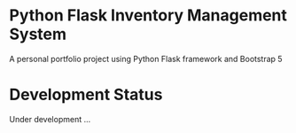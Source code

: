 # Python Flask Inventory Management System
A personal portfolio project using Python Flask framework and Bootstrap 5
# Development Status
Under development ...
